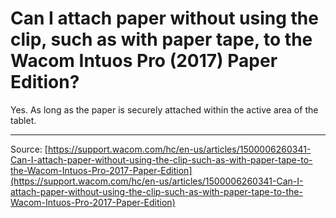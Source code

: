 # Can I attach paper without using the clip, such as with paper tape, to the Wacom Intuos Pro (2017) Paper Edition?

Yes. As long as the paper is securely attached within the active area of the tablet.

---
Source: [https://support.wacom.com/hc/en-us/articles/1500006260341-Can-I-attach-paper-without-using-the-clip-such-as-with-paper-tape-to-the-Wacom-Intuos-Pro-2017-Paper-Edition](https://support.wacom.com/hc/en-us/articles/1500006260341-Can-I-attach-paper-without-using-the-clip-such-as-with-paper-tape-to-the-Wacom-Intuos-Pro-2017-Paper-Edition)
